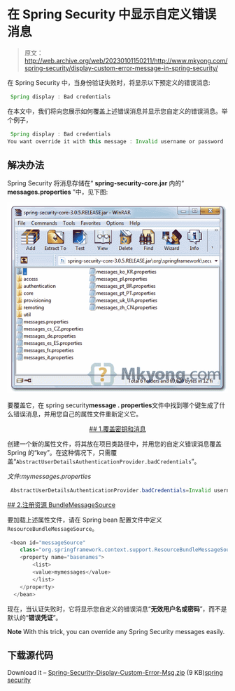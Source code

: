 # 在 Spring Security 中显示自定义错误消息

> 原文：<http://web.archive.org/web/20230101150211/http://www.mkyong.com/spring-security/display-custom-error-message-in-spring-security/>

在 Spring Security 中，当身份验证失败时，将显示以下预定义的错误消息:

```java
 Spring display : Bad credentials 
```

在本文中，我们将向您展示如何覆盖上述错误消息并显示您自定义的错误消息。举个例子，

```java
 Spring display : Bad credentials
You want override it with this message : Invalid username or password 
```

## 解决办法

Spring Security 将消息存储在“ **spring-security-core.jar** 内的“ **messages.properties** ”中，见下图:

![message.properties](img/f6a16af3711f510772bec066f9d91cf2.png "message-properties-spring-security")

要覆盖它，在 spring security**message . properties**文件中找到哪个键生成了什么错误消息，并用您自己的属性文件重新定义它。

 <ins class="adsbygoogle" style="display:block; text-align:center;" data-ad-format="fluid" data-ad-layout="in-article" data-ad-client="ca-pub-2836379775501347" data-ad-slot="6894224149">## 1.覆盖密钥和消息

创建一个新的属性文件，将其放在项目类路径中，并用您的自定义错误消息覆盖 Spring 的“key”。在这种情况下，只需覆盖“`AbstractUserDetailsAuthenticationProvider.badCredentials`”。

*文件:mymessages.properties*

```java
 AbstractUserDetailsAuthenticationProvider.badCredentials=Invalid username or password 
```

 <ins class="adsbygoogle" style="display:block" data-ad-client="ca-pub-2836379775501347" data-ad-slot="8821506761" data-ad-format="auto" data-ad-region="mkyongregion">## 2.注册资源 BundleMessageSource

要加载上述属性文件，请在 Spring bean 配置文件中定义`ResourceBundleMessageSource`。

```java
 <bean id="messageSource"
	class="org.springframework.context.support.ResourceBundleMessageSource">
	<property name="basenames">
	    <list>
		<value>mymessages</value>
	    </list>
	</property>
  </bean> 
```

现在，当认证失败时，它将显示您自定义的错误消息“**无效用户名或密码**”，而不是默认的“**错误凭证**”。

**Note**
With this trick, you can override any Spring Security messages easily.

## 下载源代码

Download it – [Spring-Security-Display-Custom-Error-Msg.zip](http://web.archive.org/web/20190308012835/http://www.mkyong.com/wp-content/uploads/2011/08/Spring-Security-Display-Custom-Error-Msg.zip) (9 KB)[spring security](http://web.archive.org/web/20190308012835/http://www.mkyong.com/tag/spring-security/)







